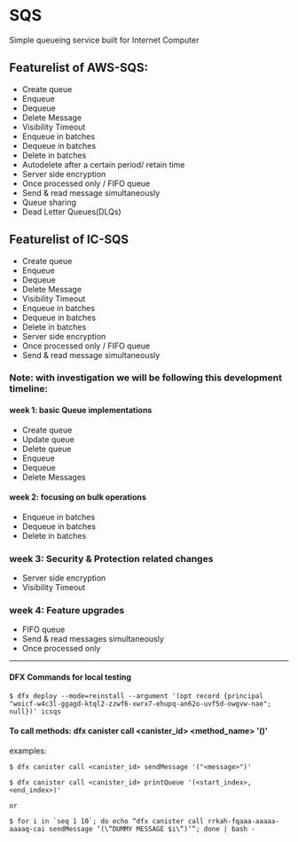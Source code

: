 # SQS

Simple queueing service built for Internet Computer

## Featurelist of AWS-SQS:

- Create queue
- Enqueue
- Dequeue
- Delete Message
- Visibility Timeout
- Enqueue in batches
- Dequeue in batches
- Delete in batches
- Autodelete after a certain period/ retain time
- Server side encryption
- Once processed only / FIFO queue
- Send & read message simultaneously
- Queue sharing
- Dead Letter Queues(DLQs)

## Featurelist of IC-SQS

- Create queue
- Enqueue
- Dequeue
- Delete Message
- Visibility Timeout
- Enqueue in batches
- Dequeue in batches
- Delete in batches
- Server side encryption
- Once processed only / FIFO queue
- Send & read message simultaneously

### <b>Note: </b> with investigation we will be following this development timeline:
#### week 1: basic Queue implementations
- Create queue
- Update queue
- Delete queue
- Enqueue
- Dequeue
- Delete Messages

#### week 2: focusing on bulk operations
- Enqueue in batches
- Dequeue in batches
- Delete in batches

### week 3: Security & Protection related changes
- Server side encryption
- Visibility Timeout

### week 4: Feature upgrades
- FIFO queue
- Send & read messages simultaneously
- Once processed only

---------

#### <b>DFX Commands for local testing</b>

```
$ dfx deploy --mode=reinstall --argument '(opt record {principal "woicf-w4c3l-ggagd-ktql2-zzwf6-xwrx7-ehupq-an62o-uvf5d-owgvw-nae"; null})' icsqs  
```

#### <b>To call methods:</b> dfx canister call <canister_id> <method_name> '(<arguments>)'
examples:
```
$ dfx canister call <canister_id> sendMessage '("<message>")'

$ dfx canister call <canister_id> printQueue '(<start_index>, <end_index>)'

or

$ for i in `seq 1 10`; do echo “dfx canister call rrkah-fqaaa-aaaaa-aaaaq-cai sendMessage ‘(\“DUMMY MESSAGE $i\“)‘“; done | bash -
```
